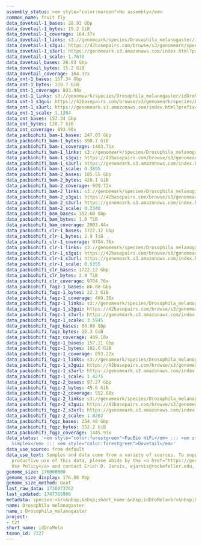 ```yaml
---
assembly_status: <em style="color:maroon">No assembly</em>
common_name: fruit fly
data_dovetail-1_bases: 28.93 Gbp
data_dovetail-1_bytes: 15.2 GiB
data_dovetail-1_coverage: 164.37x
data_dovetail-1_links: s3://genomeark/species/Drosophila_melanogaster/idDroMela1/genomic_data/dovetail/<br>
data_dovetail-1_s3gui: https://42basepairs.com/browse/s3/genomeark/species/Drosophila_melanogaster/idDroMela1/genomic_data/dovetail/
data_dovetail-1_s3url: https://genomeark.s3.amazonaws.com/index.html?prefix=species/Drosophila_melanogaster/idDroMela1/genomic_data/dovetail/
data_dovetail-1_scale: 1.7678
data_dovetail_bases: 28.93 Gbp
data_dovetail_bytes: 15.2 GiB
data_dovetail_coverage: 164.37x
data_ont-1_bases: 157.34 Gbp
data_ont-1_bytes: 128.7 GiB
data_ont-1_coverage: 893.98x
data_ont-1_links: s3://genomeark/species/Drosophila_melanogaster/idDroMela1/genomic_data/ont/<br>
data_ont-1_s3gui: https://42basepairs.com/browse/s3/genomeark/species/Drosophila_melanogaster/idDroMela1/genomic_data/ont/
data_ont-1_s3url: https://genomeark.s3.amazonaws.com/index.html?prefix=species/Drosophila_melanogaster/idDroMela1/genomic_data/ont/
data_ont-1_scale: 1.1384
data_ont_bases: 157.34 Gbp
data_ont_bytes: 128.7 GiB
data_ont_coverage: 893.98x
data_pacbiohifi_bam-1_bases: 247.05 Gbp
data_pacbiohifi_bam-1_bytes: 590.7 GiB
data_pacbiohifi_bam-1_coverage: 1403.71x
data_pacbiohifi_bam-1_links: s3://genomeark/species/Drosophila_melanogaster/idDroMela1/genomic_data/pacbio_hifi/<br>
data_pacbiohifi_bam-1_s3gui: https://42basepairs.com/browse/s3/genomeark/species/Drosophila_melanogaster/idDroMela1/genomic_data/pacbio_hifi/
data_pacbiohifi_bam-1_s3url: https://genomeark.s3.amazonaws.com/index.html?prefix=species/Drosophila_melanogaster/idDroMela1/genomic_data/pacbio_hifi/
data_pacbiohifi_bam-1_scale: 0.3895
data_pacbiohifi_bam-2_bases: 105.55 Gbp
data_pacbiohifi_bam-2_bytes: 420.1 GiB
data_pacbiohifi_bam-2_coverage: 599.72x
data_pacbiohifi_bam-2_links: s3://genomeark/species/Drosophila_melanogaster/idDroMela2/genomic_data/pacbio_hifi/<br>
data_pacbiohifi_bam-2_s3gui: https://42basepairs.com/browse/s3/genomeark/species/Drosophila_melanogaster/idDroMela2/genomic_data/pacbio_hifi/
data_pacbiohifi_bam-2_s3url: https://genomeark.s3.amazonaws.com/index.html?prefix=species/Drosophila_melanogaster/idDroMela2/genomic_data/pacbio_hifi/
data_pacbiohifi_bam-2_scale: 0.2340
data_pacbiohifi_bam_bases: 352.60 Gbp
data_pacbiohifi_bam_bytes: 1.0 TiB
data_pacbiohifi_bam_coverage: 2003.44x
data_pacbiohifi_clr-1_bases: 1722.12 Gbp
data_pacbiohifi_clr-1_bytes: 2.9 TiB
data_pacbiohifi_clr-1_coverage: 9784.76x
data_pacbiohifi_clr-1_links: s3://genomeark/species/Drosophila_melanogaster/idDroMela1/genomic_data/pacbio_hifi/<br>
data_pacbiohifi_clr-1_s3gui: https://42basepairs.com/browse/s3/genomeark/species/Drosophila_melanogaster/idDroMela1/genomic_data/pacbio_hifi/
data_pacbiohifi_clr-1_s3url: https://genomeark.s3.amazonaws.com/index.html?prefix=species/Drosophila_melanogaster/idDroMela1/genomic_data/pacbio_hifi/
data_pacbiohifi_clr-1_scale: 0.5355
data_pacbiohifi_clr_bases: 1722.12 Gbp
data_pacbiohifi_clr_bytes: 2.9 TiB
data_pacbiohifi_clr_coverage: 9784.76x
data_pacbiohifi_fagz-1_bases: 86.08 Gbp
data_pacbiohifi_fagz-1_bytes: 22.3 GiB
data_pacbiohifi_fagz-1_coverage: 489.10x
data_pacbiohifi_fagz-1_links: s3://genomeark/species/Drosophila_melanogaster/idDroMela1/genomic_data/pacbiohifi_fagz/<br>
data_pacbiohifi_fagz-1_s3gui: https://42basepairs.com/browse/s3/genomeark/species/Drosophila_melanogaster/idDroMela1/genomic_data/pacbiohifi_fagz/
data_pacbiohifi_fagz-1_s3url: https://genomeark.s3.amazonaws.com/index.html?prefix=species/Drosophila_melanogaster/idDroMela1/genomic_data/pacbiohifi_fagz/
data_pacbiohifi_fagz-1_scale: 3.5945
data_pacbiohifi_fagz_bases: 86.08 Gbp
data_pacbiohifi_fagz_bytes: 22.3 GiB
data_pacbiohifi_fagz_coverage: 489.10x
data_pacbiohifi_fqgz-1_bases: 157.21 Gbp
data_pacbiohifi_fqgz-1_bytes: 102.6 GiB
data_pacbiohifi_fqgz-1_coverage: 893.22x
data_pacbiohifi_fqgz-1_links: s3://genomeark/species/Drosophila_melanogaster/idDroMela1/genomic_data/pacbio_hifi/<br>
data_pacbiohifi_fqgz-1_s3gui: https://42basepairs.com/browse/s3/genomeark/species/Drosophila_melanogaster/idDroMela1/genomic_data/pacbio_hifi/
data_pacbiohifi_fqgz-1_s3url: https://genomeark.s3.amazonaws.com/index.html?prefix=species/Drosophila_melanogaster/idDroMela1/genomic_data/pacbio_hifi/
data_pacbiohifi_fqgz-1_scale: 1.4275
data_pacbiohifi_fqgz-2_bases: 97.27 Gbp
data_pacbiohifi_fqgz-2_bytes: 49.6 GiB
data_pacbiohifi_fqgz-2_coverage: 552.68x
data_pacbiohifi_fqgz-2_links: s3://genomeark/species/Drosophila_melanogaster/idDroMela2/genomic_data/pacbio_hifi/<br>
data_pacbiohifi_fqgz-2_s3gui: https://42basepairs.com/browse/s3/genomeark/species/Drosophila_melanogaster/idDroMela2/genomic_data/pacbio_hifi/
data_pacbiohifi_fqgz-2_s3url: https://genomeark.s3.amazonaws.com/index.html?prefix=species/Drosophila_melanogaster/idDroMela2/genomic_data/pacbio_hifi/
data_pacbiohifi_fqgz-2_scale: 1.8262
data_pacbiohifi_fqgz_bases: 254.48 Gbp
data_pacbiohifi_fqgz_bytes: 152.2 GiB
data_pacbiohifi_fqgz_coverage: 1445.91x
data_status: '<em style="color:forestgreen">PacBio HiFi</em> ::: <em style="color:forestgreen">ONT
  Simplex</em> ::: <em style="color:forestgreen">Dovetail</em>'
data_use_source: from-default
data_use_text: Samples and data come from a variety of sources. To support fair and
  productive use of this data, please abide by the <a href="https://genome10k.soe.ucsc.edu/data-use-policies/">Data
  Use Policy</a> and contact Erich D. Jarvis, ejarvis@rockefeller.edu, with any questions.
genome_size: 176000000
genome_size_display: 176.00 Mbp
genome_size_method: GoaT
last_raw_data: 1736973762
last_updated: 1747765908
metadata: species:<br>&nbsp;&nbsp;short_name:&nbsp;idDroMela<br>&nbsp;&nbsp;name:&nbsp;Drosophila&nbsp;melanogaster<br>&nbsp;&nbsp;common_name:&nbsp;fruit&nbsp;fly<br>&nbsp;&nbsp;taxon_id:&nbsp;7227<br>&nbsp;&nbsp;order:<br>&nbsp;&nbsp;&nbsp;&nbsp;name:&nbsp;Diptera<br>&nbsp;&nbsp;family:<br>&nbsp;&nbsp;&nbsp;&nbsp;name:&nbsp;Drosophilidae<br>&nbsp;&nbsp;individuals:<br>&nbsp;&nbsp;-<br>&nbsp;&nbsp;&nbsp;&nbsp;&nbsp;&nbsp;short_name:&nbsp;idDroMela1<br>&nbsp;&nbsp;&nbsp;&nbsp;&nbsp;&nbsp;name:&nbsp;null<br>&nbsp;&nbsp;&nbsp;&nbsp;&nbsp;&nbsp;biosample_id:&nbsp;null<br>&nbsp;&nbsp;&nbsp;&nbsp;&nbsp;&nbsp;strain:&nbsp;ISO-1<br>&nbsp;&nbsp;&nbsp;&nbsp;&nbsp;&nbsp;alt_ids:<br>&nbsp;&nbsp;&nbsp;&nbsp;&nbsp;&nbsp;-&nbsp;ISO-1<br>&nbsp;&nbsp;&nbsp;&nbsp;&nbsp;&nbsp;sex:&nbsp;null<br>&nbsp;&nbsp;&nbsp;&nbsp;&nbsp;&nbsp;description:&nbsp;null<br>&nbsp;&nbsp;&nbsp;&nbsp;&nbsp;&nbsp;provider:&nbsp;J.J.&nbsp;Emerson&nbsp;(UC&nbsp;Irvine)<br>&nbsp;&nbsp;&nbsp;&nbsp;&nbsp;&nbsp;mother:&nbsp;null<br>&nbsp;&nbsp;&nbsp;&nbsp;&nbsp;&nbsp;father:&nbsp;null<br>&nbsp;&nbsp;-<br>&nbsp;&nbsp;&nbsp;&nbsp;&nbsp;&nbsp;short_name:&nbsp;idDroMela2<br>&nbsp;&nbsp;&nbsp;&nbsp;&nbsp;&nbsp;name:&nbsp;null<br>&nbsp;&nbsp;&nbsp;&nbsp;&nbsp;&nbsp;biosample_id:&nbsp;null<br>&nbsp;&nbsp;&nbsp;&nbsp;&nbsp;&nbsp;strain:&nbsp;A2<br>&nbsp;&nbsp;&nbsp;&nbsp;&nbsp;&nbsp;alt_ids:<br>&nbsp;&nbsp;&nbsp;&nbsp;&nbsp;&nbsp;-&nbsp;A2<br>&nbsp;&nbsp;&nbsp;&nbsp;&nbsp;&nbsp;sex:&nbsp;null<br>&nbsp;&nbsp;&nbsp;&nbsp;&nbsp;&nbsp;description:&nbsp;null<br>&nbsp;&nbsp;&nbsp;&nbsp;&nbsp;&nbsp;provider:&nbsp;null<br>&nbsp;&nbsp;&nbsp;&nbsp;&nbsp;&nbsp;mother:&nbsp;null<br>&nbsp;&nbsp;&nbsp;&nbsp;&nbsp;&nbsp;father:&nbsp;null<br>&nbsp;&nbsp;genome_size:&nbsp;176000000<br>&nbsp;&nbsp;genome_size_method:&nbsp;GoaT<br>&nbsp;&nbsp;project:&nbsp;[&nbsp;t2t&nbsp;]<br>
name: Drosophila melanogaster
name_: Drosophila_melanogaster
project:
- t2t
short_name: idDroMela
taxon_id: 7227
---
```

